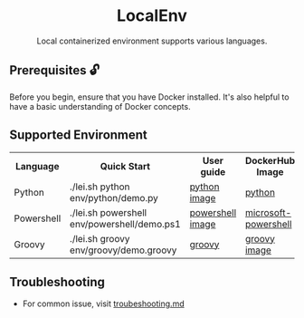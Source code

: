 <h1 align="center">LocalEnv</h1>

<p align="center">Local containerized environment supports various languages.</p>

## Prerequisites 🔓

Before you begin, ensure that you have Docker installed. It's also helpful to have a basic understanding of Docker concepts.

## Supported Environment

<table>
    <tr>
        <th>Language</th>
        <th>Quick Start</th>
        <th>User guide</th>
        <th>DockerHub Image</th>
    </tr>
    <tr>
        <td>Python</td>
        <td>./lei.sh python env/python/demo.py</td>
        <td><a href="https://hub.docker.com/_/python">python image</a></td>
        <td><a href="./env/python/">python</a></td>
    </tr>
    <tr>
        <td>Powershell</td>
        <td>./lei.sh powershell env/powershell/demo.ps1</td>
        <td><a href="./env/powershell/">powershell image</a></td>
        <td><a href="https://hub.docker.com/_/microsoft-powershell">microsoft-powershell</a></td>
    </tr>
    <tr>
        <td>Groovy</td>
        <td>./lei.sh groovy env/groovy/demo.groovy</td>
        <td><a href="./env/groovy/">groovy</a></td>
        <td><a href="https://hub.docker.com/_/groovy">groovy image</a></td>
    </tr>

</table>

## Troubleshooting

- For common issue, visit [troubeshooting.md](./docs/troubeshooting.md)
